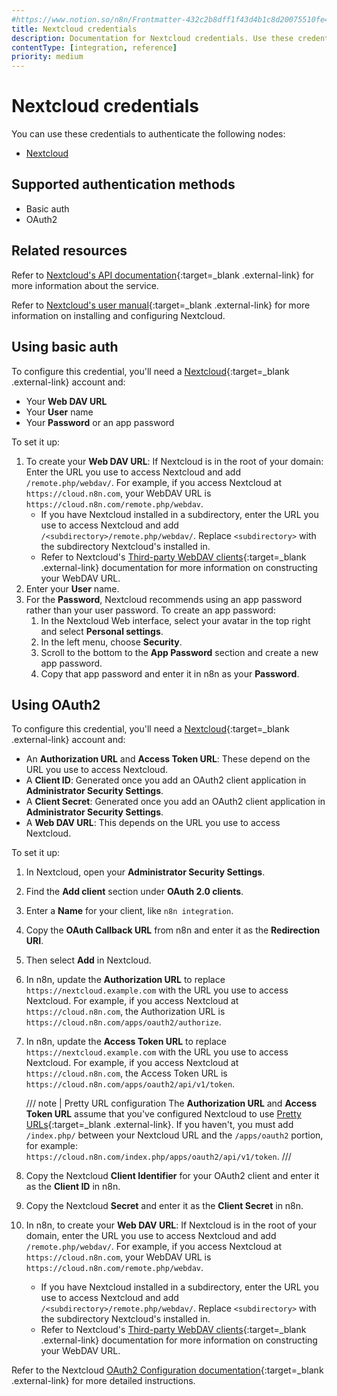 ```yaml
---
#https://www.notion.so/n8n/Frontmatter-432c2b8dff1f43d4b1c8d20075510fe4
title: Nextcloud credentials
description: Documentation for Nextcloud credentials. Use these credentials to authenticate Nextcloud in n8n, a workflow automation platform.
contentType: [integration, reference]
priority: medium
---
```


# Nextcloud credentials

You can use these credentials to authenticate the following nodes:

- [Nextcloud](/integrations/builtin/app-nodes/n8n-nodes-base.nextcloud/)

## Supported authentication methods

- Basic auth
- OAuth2

## Related resources

Refer to [Nextcloud's API documentation](https://nextcloud-server.netlify.app/){:target=_blank .external-link} for more information about the service.

Refer to [Nextcloud's user manual](https://docs.nextcloud.com/server/stable/user_manual/en/contents.html){:target=_blank .external-link} for more information on installing and configuring Nextcloud.

## Using basic auth

To configure this credential, you'll need a [Nextcloud](https://nextcloud.com/){:target=_blank .external-link} account and:

- Your **Web DAV URL**
- Your **User** name
- Your **Password** or an app password

To set it up:

1. To create your **Web DAV URL**: If Nextcloud is in the root of your domain: Enter the URL you use to access Nextcloud and add `/remote.php/webdav/`. For example, if you access Nextcloud at `https://cloud.n8n.com`, your WebDAV URL is `https://cloud.n8n.com/remote.php/webdav`.
    - If you have Nextcloud installed in a subdirectory, enter the URL you use to access Nextcloud and add `/<subdirectory>/remote.php/webdav/`. Replace `<subdirectory>` with the subdirectory Nextcloud's installed in.
    - Refer to Nextcloud's [Third-party WebDAV clients](https://docs.nextcloud.com/server/stable/user_manual/en/files/access_webdav.html#third-party-webdav-clients){:target=_blank .external-link} documentation for more information on constructing your WebDAV URL.
2. Enter your **User** name.
3. For the **Password**, Nextcloud recommends using an app password rather than your user password. To create an app password:
    1. In the Nextcloud Web interface, select your avatar in the top right and select **Personal settings**.
    2. In the left menu, choose **Security**.
    3. Scroll to the bottom to the **App Password** section and create a new app password.
    4. Copy that app password and enter it in n8n as your **Password**.

## Using OAuth2

To configure this credential, you'll need a [Nextcloud](https://nextcloud.com/){:target=_blank .external-link} account and:

- An **Authorization URL** and **Access Token URL**: These depend on the URL you use to access Nextcloud.
- A **Client ID**: Generated once you add an OAuth2 client application in **Administrator Security Settings**.
- A **Client Secret**: Generated once you add an OAuth2 client application in **Administrator Security Settings**.
- A **Web DAV URL**: This depends on the URL you use to access Nextcloud.

To set it up:

1. In Nextcloud, open your **Administrator Security Settings**.
2. Find the **Add client** section under **OAuth 2.0 clients**.
3. Enter a **Name** for your client, like `n8n integration`.
4. Copy the **OAuth Callback URL** from n8n and enter it as the **Redirection URI**.
5. Then select **Add** in Nextcloud.
6. In n8n, update the **Authorization URL** to replace `https://nextcloud.example.com` with the URL you use to access Nextcloud. For example, if you access Nextcloud at `https://cloud.n8n.com`, the Authorization URL is `https://cloud.n8n.com/apps/oauth2/authorize`.
7. In n8n, update the **Access Token URL** to replace `https://nextcloud.example.com` with the URL you use to access Nextcloud. For example, if you access Nextcloud at `https://cloud.n8n.com`, the Access Token URL is `https://cloud.n8n.com/apps/oauth2/api/v1/token`.

    /// note | Pretty URL configuration
    The **Authorization URL** and **Access Token URL** assume that you've configured Nextcloud to use [Pretty URLs](https://docs.nextcloud.com/server/latest/admin_manual/installation/source_installation.html#pretty-urls){:target=_blank .external-link}. If you haven't, you must add `/index.php/` between your Nextcloud URL and the `/apps/oauth2` portion, for example: `https://cloud.n8n.com/index.php/apps/oauth2/api/v1/token`.
    ///
    
8. Copy the Nextcloud **Client Identifier** for your OAuth2 client and enter it as the **Client ID** in n8n.
9. Copy the Nextcloud **Secret** and enter it as the **Client Secret** in n8n.
10. In n8n, to create your **Web DAV URL**: If Nextcloud is in the root of your domain, enter the URL you use to access Nextcloud and add `/remote.php/webdav/`. For example, if you access Nextcloud at `https://cloud.n8n.com`, your WebDAV URL is `https://cloud.n8n.com/remote.php/webdav`.
    - If you have Nextcloud installed in a subdirectory, enter the URL you use to access Nextcloud and add `/<subdirectory>/remote.php/webdav/`. Replace `<subdirectory>` with the subdirectory Nextcloud's installed in.
    - Refer to Nextcloud's [Third-party WebDAV clients](https://docs.nextcloud.com/server/stable/user_manual/en/files/access_webdav.html#third-party-webdav-clients){:target=_blank .external-link} documentation for more information on constructing your WebDAV URL.

Refer to the Nextcloud [OAuth2 Configuration documentation](https://docs.nextcloud.com/server/latest/admin_manual/configuration_server/oauth2.html){:target=_blank .external-link} for more detailed instructions.
